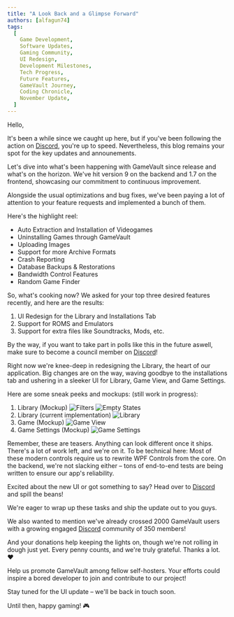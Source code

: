 ```yaml
---
title: "A Look Back and a Glimpse Forward"
authors: [alfagun74]
tags:
  [
    Game Development,
    Software Updates,
    Gaming Community,
    UI Redesign,
    Development Milestones,
    Tech Progress,
    Future Features,
    GameVault Journey,
    Coding Chronicle,
    November Update,
  ]
---
```


Hello,

It's been a while since we caught up here, but if you've been following the action on [Discord](https://discord.gg/NEdNen2dSu), you're up to speed. Nevertheless, this blog remains your spot for the key updates and announements.

Let's dive into what's been happening with GameVault since release and what's on the horizon. We've hit version 9 on the backend and 1.7 on the frontend, showcasing our commitment to continuous improvement.

Alongside the usual optimizations and bug fixes, we've been paying a lot of attention to your feature requests and implemented a bunch of them.

Here's the highlight reel:

- Auto Extraction and Installation of Videogames
- Uninstalling Games through GameVault
- Uploading Images
- Support for more Archive Formats
- Crash Reporting
- Database Backups & Restorations
- Bandwidth Control Features
- Random Game Finder

So, what's cooking now? We asked for your top three desired features recently, and here are the results:

1. UI Redesign for the Library and Installations Tab
2. Support for ROMS and Emulators
3. Support for extra files like Soundtracks, Mods, etc.

By the way, if you want to take part in polls like this in the future aswell, make sure to become a council member on [Discord](https://discord.gg/NEdNen2dSu)!

Right now we're knee-deep in redesigning the Library, the heart of our application. Big changes are on the way, waving goodbye to the installations tab and ushering in a sleeker UI for Library, Game View, and Game Settings.

Here are some sneak peeks and mockups: (still work in progress):

1. Library (Mockup)
   ![Filters](/img/blog/2023-11-19/filters.png)
   ![Empty States](/img/blog/2023-11-19/emptystates.png)
2. Library (current implementation)
   ![Library](/img/blog/2023-11-19/library.png)
3. Game (Mockup)
   ![Game View](/img/blog/2023-11-19/game.png)
4. Game Settings (Mockup)
   ![Game Settings](/img/blog/2023-11-19/settings.png)

Remember, these are teasers. Anything can look different once it ships. There's a lot of work left, and we're on it. To be technical here: Most of these modern controls require us to rewrite WPF Controls from the core. On the backend, we're not slacking either – tons of end-to-end tests are being written to ensure our app's reliability.

Excited about the new UI or got something to say? Head over to [Discord](https://discord.gg/NEdNen2dSu) and spill the beans!

We're eager to wrap up these tasks and ship the update out to you guys.

We also wanted to mention we've already crossed 2000 GameVault users with a growing engaged [Discord](https://discord.gg/NEdNen2dSu) community of 350 members!

And your donations help keeping the lights on, though we're not rolling in dough just yet. Every penny counts, and we're truly grateful. Thanks a lot. ❤️

Help us promote GameVault among fellow self-hosters. Your efforts could inspire a bored developer to join and contribute to our project!

Stay tuned for the UI update – we'll be back in touch soon.

Until then, happy gaming! 🎮
